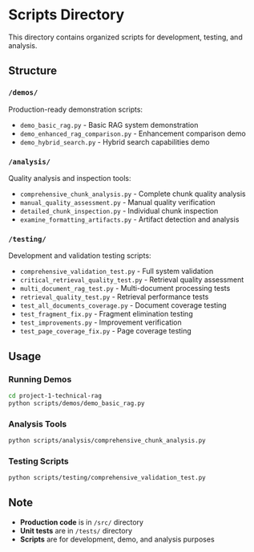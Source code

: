 # Scripts Directory

This directory contains organized scripts for development, testing, and analysis.

## Structure

### `/demos/`
Production-ready demonstration scripts:
- `demo_basic_rag.py` - Basic RAG system demonstration
- `demo_enhanced_rag_comparison.py` - Enhancement comparison demo
- `demo_hybrid_search.py` - Hybrid search capabilities demo

### `/analysis/`
Quality analysis and inspection tools:
- `comprehensive_chunk_analysis.py` - Complete chunk quality analysis
- `manual_quality_assessment.py` - Manual quality verification
- `detailed_chunk_inspection.py` - Individual chunk inspection
- `examine_formatting_artifacts.py` - Artifact detection and analysis

### `/testing/`
Development and validation testing scripts:
- `comprehensive_validation_test.py` - Full system validation
- `critical_retrieval_quality_test.py` - Retrieval quality assessment
- `multi_document_rag_test.py` - Multi-document processing tests
- `retrieval_quality_test.py` - Retrieval performance tests
- `test_all_documents_coverage.py` - Document coverage testing
- `test_fragment_fix.py` - Fragment elimination testing
- `test_improvements.py` - Improvement verification
- `test_page_coverage_fix.py` - Page coverage testing

## Usage

### Running Demos
```bash
cd project-1-technical-rag
python scripts/demos/demo_basic_rag.py
```

### Analysis Tools
```bash
python scripts/analysis/comprehensive_chunk_analysis.py
```

### Testing Scripts
```bash
python scripts/testing/comprehensive_validation_test.py
```

## Note

- **Production code** is in `/src/` directory
- **Unit tests** are in `/tests/` directory  
- **Scripts** are for development, demo, and analysis purposes